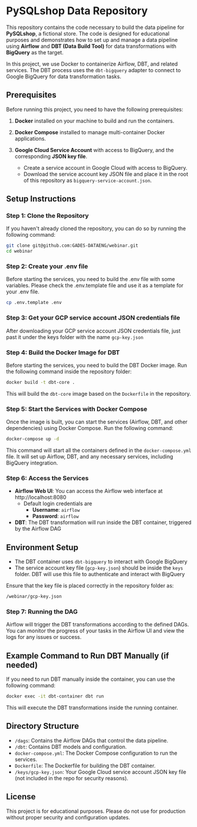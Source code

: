 # PySQLshop Data Repository

This repository contains the code necessary to build the data pipeline for **PySQLshop**, a fictional store. The code is designed for educational purposes and demonstrates how to set up and manage a data pipeline using **Airflow** and **DBT (Data Build Tool)** for data transformations with **BigQuery** as the target.

In this project, we use Docker to containerize Airflow, DBT, and related services. The DBT process uses the `dbt-bigquery` adapter to connect to Google BigQuery for data transformation tasks.

## Prerequisites

Before running this project, you need to have the following prerequisites:

1. **Docker** installed on your machine to build and run the containers.
2. **Docker Compose** installed to manage multi-container Docker applications.
3. **Google Cloud Service Account** with access to BigQuery, and the corresponding **JSON key file**.

   - Create a service account in Google Cloud with access to BigQuery. 
   - Download the service account key JSON file and place it in the root of this repository as `bigquery-service-account.json`.

## Setup Instructions

### Step 1: Clone the Repository

If you haven't already cloned the repository, you can do so by running the following command:

```bash
git clone git@github.com:GADES-DATAENG/webinar.git
cd webinar
```

### Step 2: Create your .env file
Before starting the services, you need to build the .env file with some variables. Please check the .env.template file and use it as
a template for your .env file.
```bash
cp .env.template .env
```

### Step 3: Get your GCP service account JSON credentials file
After downloading your GCP service account JSON credentials file, just past it under the keys folder with the name `gcp-key.json`

### Step 4: Build the Docker Image for DBT
Before starting the services, you need to build the DBT Docker image. Run the following command inside the repository folder:
```bash
docker build -t dbt-core .
```

This will build the `dbt-core` image based on the `Dockerfile` in the repository.

### Step 5: Start the Services with Docker Compose
Once the image is built, you can start the services (Airflow, DBT, and other dependencies) using Docker Compose. Run the following command:
```bash
docker-compose up -d
```

This command will start all the containers defined in the `docker-compose.yml` file. It will set up Airflow, DBT, and any necessary services, including BigQuery integration.

### Step 6: Access the Services
- **Airflow Web UI**: You can access the Airflow web interface at http://localhost:8080
    - Default login credentials are
        - **Username**: `airflow`
        - **Password**: `airflow`
- **DBT**: The DBT transformation will run inside the DBT container, triggered by the Airflow DAG

## Environment Setup
- The DBT container uses `dbt-bigquery` to interact with Google BigQuery
- The service account key file (`gcp-key.json`) should be inside the `keys` folder. DBT will use this file to authenticate and interact with BigQuery

Ensure that the key file is placed correctly in the repository folder as:
```bash
/webinar/gcp-key.json
```
### Step 7: Running the DAG
Airflow will trigger the DBT transformations according to the defined DAGs. You can monitor the progress of your tasks in the Airflow UI and view the logs for any issues or success.

## Example Command to Run DBT Manually (if needed)
If you need to run DBT manually inside the container, you can use the following command:
```bash
docker exec -it dbt-container dbt run
```
This will execute the DBT transformations inside the running container.

## Directory Structure
- `/dags`: Contains the Airflow DAGs that control the data pipeline.
- `/dbt`: Contains DBT models and configuration.
- `docker-compose.yml`: The Docker Compose configuration to run the services.
- `Dockerfile`: The Dockerfile for building the DBT container.
- `/keys/gcp-key.json`: Your Google Cloud service account JSON key file (not included in the repo for security reasons).

## License
This project is for educational purposes. Please do not use for production without proper security and configuration updates.